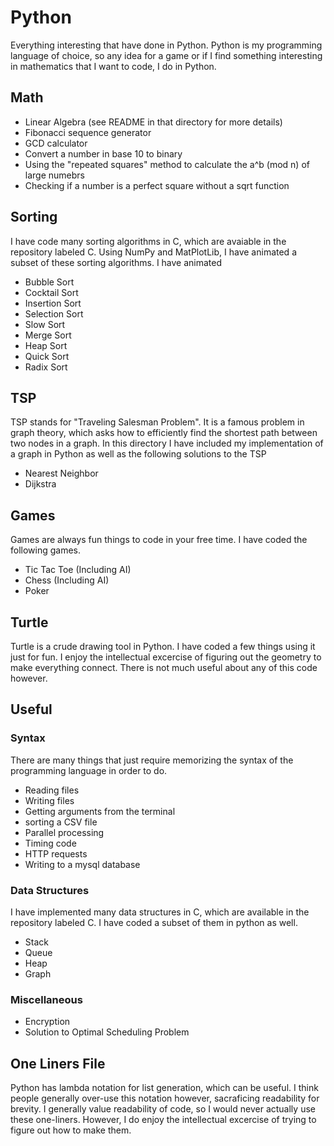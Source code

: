# Python
Everything interesting that have done in Python. Python is my programming language of choice, so any idea for a game or if I find something interesting in mathematics that I want to code, I do in Python.

## Math

* Linear Algebra (see README in that directory for more details)
* Fibonacci sequence generator
* GCD calculator
* Convert a number in base 10 to binary
* Using the "repeated squares" method to calculate the a^b (mod n) of large numebrs
* Checking if a number is a perfect square without a sqrt function

## Sorting
I have code many sorting algorithms in C, which are avaiable in the repository labeled C. Using NumPy and MatPlotLib, I have animated a subset of these sorting algorithms. I have animated

* Bubble Sort
* Cocktail Sort
* Insertion Sort
* Selection Sort
* Slow Sort
* Merge Sort
* Heap Sort
* Quick Sort
* Radix Sort

## TSP
TSP stands for "Traveling Salesman Problem". It is a famous problem in graph theory, which asks how to efficiently find the shortest path between two nodes in a graph. In this directory I have included my implementation of a graph in Python as well as the following solutions to the TSP

* Nearest Neighbor
* Dijkstra

## Games
Games are always fun things to code in your free time. I have coded the following games.

* Tic Tac Toe       (Including AI)
* Chess             (Including AI)
* Poker

## Turtle
Turtle is a crude drawing tool in Python. I have coded a few things using it just for fun. I enjoy the intellectual excercise of figuring out the geometry to make everything connect. There is not much useful about any of this code however.

## Useful

### Syntax
There are many things that just require memorizing the syntax of the programming language in order to do.

* Reading files
* Writing files
* Getting arguments from the terminal
* sorting a CSV file
* Parallel processing
* Timing code
* HTTP requests
* Writing to a mysql database

### Data Structures
I have implemented many data structures in C, which are available in the repository labeled C. I have coded a subset of them in python as well.

* Stack
* Queue
* Heap
* Graph

### Miscellaneous

* Encryption
* Solution to Optimal Scheduling Problem

## One Liners File
Python has lambda notation for list generation, which can be useful. I think people generally over-use this notation however, sacraficing readability for brevity. I generally value readability of code, so I would never actually use these one-liners. However, I do enjoy the intellectual excercise of trying to figure out how to make them.
